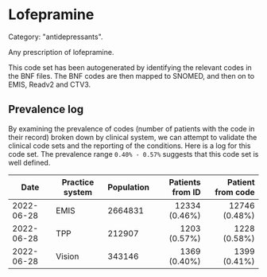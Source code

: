 # Lofepramine

Category: "antidepressants".

Any prescription of lofepramine.

This code set has been autogenerated by identifying the relevant codes in the BNF files. The BNF codes are then mapped to SNOMED, and then on to EMIS, Readv2 and CTV3.

## Prevalence log

By examining the prevalence of codes (number of patients with the code in their record) broken down by clinical system, we can attempt to validate the clinical code sets and the reporting of the conditions. Here is a log for this code set. The prevalence range `0.40% - 0.57%` suggests that this code set is well defined.

| Date       | Practice system | Population | Patients from ID | Patient from code |
| ---------- | --------------- | ---------- | ---------------: | ----------------: |
| 2022-06-28 | EMIS            | 2664831    |    12334 (0.46%) |     12746 (0.48%) |
| 2022-06-28 | TPP             | 212907     |     1203 (0.57%) |      1228 (0.58%) |
| 2022-06-28 | Vision          | 343146     |     1369 (0.40%) |      1399 (0.41%) |

